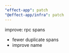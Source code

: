 ```yaml
---
"effect-app": patch
"@effect-app/infra": patch
---
```


improve: rpc spans

- fewer duplicate spans
- improve name
